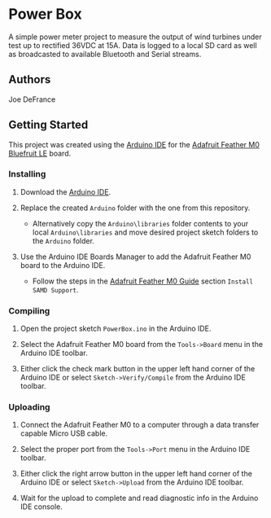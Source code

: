 # Power Box

A simple power meter project to measure the output of wind turbines under test up to rectified 36VDC at 15A. Data is logged to a local SD card as well as broadcasted to available Bluetooth and Serial streams.

## Authors

Joe DeFrance

## Getting Started

This project was created using the [Arduino IDE](https://www.arduino.cc/en/main/software) for the [Adafruit Feather M0 Bluefruit LE](https://www.adafruit.com/product/2995) board.

### Installing

1. Download the [Arduino IDE](https://www.arduino.cc/en/main/software).

2. Replace the created `Arduino` folder with the one from this repository.

   * Alternatively copy the `Arduino\libraries` folder contents to your local `Arduino\libraries` and move desired project sketch folders to the `Arduino` folder.

3. Use the Arduino IDE Boards Manager to add the Adafruit Feather M0 board to the Arduino IDE.

   * Follow the steps in the [Adafruit Feather M0 Guide](https://learn.adafruit.com/adafruit-feather-m0-basic-proto/using-with-arduino-ide) section `Install SAMD Support`.

### Compiling

1. Open the project sketch `PowerBox.ino` in the Arduino IDE.

2. Select the Adafruit Feather M0 board from the `Tools->Board` menu in the Arduino IDE toolbar.

3. Either click the check mark button in the upper left hand corner of the Arduino IDE or select `Sketch->Verify/Compile` from the Arduino IDE toolbar.

### Uploading

1. Connect the Adafruit Feather M0 to a computer through a data transfer capable Micro USB cable.

2. Select the proper port from the `Tools->Port` menu in the Arduino IDE toolbar.

3. Either click the right arrow button in the upper left hand corner of the Arduino IDE or select `Sketch->Upload` from the Arduino IDE toolbar.

4. Wait for the upload to complete and read diagnostic info in the Arduino IDE console.

